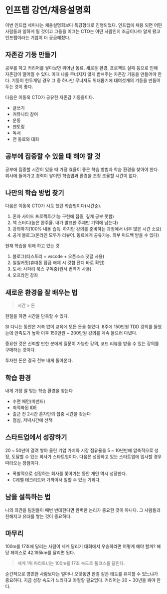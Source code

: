 # 인프랩 강연/채용설명회

이번 인프랩 세미나는 채용설명회보다 특강형태로 진행되었다.
인프랩에 채용 되면 어떤 사람들과 일하게 될 것이고 그들을 이끄는 CTO는 어떤 사람인지 조금이나마 알게 됐고 인프랩이라는 기업이 더 궁금해졌다.

## 자존감 기둥 만들기

공부를 하고 커리어를 쌓다보면 뛰어난 동료, 새로운 환경, 프로젝트 실패 등으로 인해 자존감이 떨어질 수 있다.
이때 나를 무너지지 않게 받쳐주는 자존감 기둥을 만들어야 한다.
기둥이 한두개일 경우 그 중 하나만 무너져도 위태롭기에 대여섯개의 기둥을 만들어두는 것이 좋다.

다음은 이동욱 CTO가 공유한 자존감 기둥들이다.

- 글쓰기
- 커뮤니티 참여
- 운동
- 멘토링
- 독서
- 전 동료와 대화

## 공부에 집중할 수 있을 때 해야 할 것

공부에 집중할 시간이 있을 때 가장 효율이 좋은 학습 방법과 학습 환경을 찾아야 한다.
회사에 들어가고 경력이 쌓이면 학습법과 환경을 조정 조율할 시간이 없다.

## 나만의 학습 방법 찾기

다음은 이동욱 CTO가 시도 했던 학습법이다(시간순).

1. 혼자 사이드 프로젝트(기능 구현에 집중, 깊게 공부 못함)
2. 책 스터디(높은 완주율. 내가 발표한 주제만 기억에 남는다)
3. 강의하기(100% 내용 습득. 하지만 강의를 준비하는 과정에서 너무 많은 시간 소요)
4. 공개 블로그(온라인 모두가 리뷰어. 동료에게 공유가능. 외부 피드백 받을 수 있다)

현재 학습을 위해 하고 있는 것

1. 블로그(티스토리 + vscode + 오픈소스 댓글 사용)
2. 일일커밋(휴대폰 잠금 해제 시 깃헙 잔디 바로 확인)
3. 도서: 사파리 북스 구독중(원서 번역기 사용)
4. 오프라인 강좌

## 새로운 환경을 잘 배우는 법

> 시간 > 돈

현질을 하면 시간을 단축할 수 있다.

SI 다니는 동안은 저축 없이 교육에 모든 돈을 쏟았다.
8주에 150만원 TDD 강의를 들었는데 만족도가 높아 이후 150만원 ~ 200만원 강의를 계속 들으러 다녔다.

중요한 것은 신뢰할 만한 분에게 질문이 가능한 강의, 코드 리뷰를 받을 수 있는 강의를 구매하는 것이다.

투자한 돈은 결국 전부 내게 돌아온다.

## 학습 환경

내게 가장 잘 맞는 학습 환경을 찾는다

- 수면 패턴(미밴드)
- 최적화된 IDE
- 출근 전 2시간 혼자만의 집중 시간을 갖는다
- 점심, 저녁시간에 산책

## 스타트업에서 성장하기

20 ~ 50년이 걸려 쌓아 올린 기업 가치와 시장 점유율을 5 ~ 10년만에 압축적으로 성장, 도달할 수 있는 회사가 스타트업이다. 다음은 성장하고 있는 스타트업에 입사할 경우 따라오는 장점이다.

- 폭발적으로 성장하는 회사를 쫓아가는 동안 개인 역시 성장한다.
- C레벨 테크리드와 가까이서 일할 수 있는 기회다.

## 남을 설득하는 법

나의 의견을 팀원들이 매번 반대한다면 완벽한 논리가 중요한 것이 아니다.
그 사람들과 친해지고 유대를 쌓는 것이 중요하다.

## 마무리

100m를 17초에 달리는 사람이 세계 달리기 대회에서 우승하라면 어떻게 해야 할까? 해당 페이스로 42.195km를 달리면 된다.

> 세계 1위 마라토너는 100m를 17초 속도로 풀코스를 달린다.

순간적으로 영민한 사람보다는 얼마나 오랫동안 한결 같은 태도를 유지할 수 있느냐가 중요하다. 지금 성장 속도가 느리다고 좌절할 필요없다. 커리어는 20 ~ 30년을 봐야 한다.
